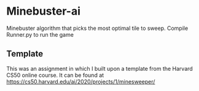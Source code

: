 # Minebuster-ai
Minebuster algorithm that picks the most optimal tile to sweep. Compile Runner.py to run the game

## Template
This was an assignment in which I built upon a template from the Harvard CS50 online course. It can be found at https://cs50.harvard.edu/ai/2020/projects/1/minesweeper/ 
